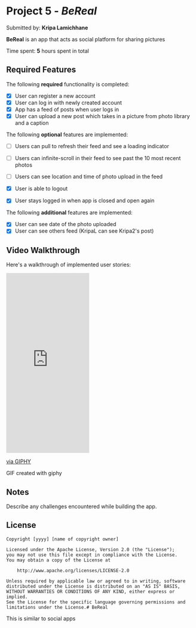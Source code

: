 # Project 5 - *BeReal*

Submitted by: **Kripa Lamichhane**

**BeReal** is an app that acts as social platform for sharing pictures 

Time spent: **5** hours spent in total

## Required Features

The following **required** functionality is completed:

- [X] User can register a new account
- [X] User can log in with newly created account
- [X] App has a feed of posts when user logs in
- [X] User can upload a new post which takes in a picture from photo library and a caption    
 
The following **optional** features are implemented:

- [ ] Users can pull to refresh their feed and see a loading indicator
- [ ] Users can infinite-scroll in their feed to see past the 10 most recent photos
- [ ] Users can see location and time of photo upload in the feed    
- [X] User is able to logout
- [X] User stays logged in when app is closed and open again    


The following **additional** features are implemented:

- [X] User can see date of the photo uploaded
- [X] User can see others feed (KripaL can see Kripa2's post)

## Video Walkthrough

Here's a walkthrough of implemented user stories:

<iframe src="https://giphy.com/embed/vQ3SSlCBxMOkH2J8Lv" width="222" height="480" frameBorder="0" class="giphy-embed" allowFullScreen></iframe><p><a href="https://giphy.com/gifs/vQ3SSlCBxMOkH2J8Lv">via GIPHY</a></p>
<!-- Replace this with whatever GIF tool you used! -->
GIF created with giphy
<!-- Recommended tools:
[Kap](https://getkap.co/) for macOS
[ScreenToGif](https://www.screentogif.com/) for Windows
[peek](https://github.com/phw/peek) for Linux. -->

## Notes

Describe any challenges encountered while building the app.

## License

    Copyright [yyyy] [name of copyright owner]

    Licensed under the Apache License, Version 2.0 (the "License");
    you may not use this file except in compliance with the License.
    You may obtain a copy of the License at

        http://www.apache.org/licenses/LICENSE-2.0

    Unless required by applicable law or agreed to in writing, software
    distributed under the License is distributed on an "AS IS" BASIS,
    WITHOUT WARRANTIES OR CONDITIONS OF ANY KIND, either express or implied.
    See the License for the specific language governing permissions and
    limitations under the License.# BeReal
 This is similar to social apps

